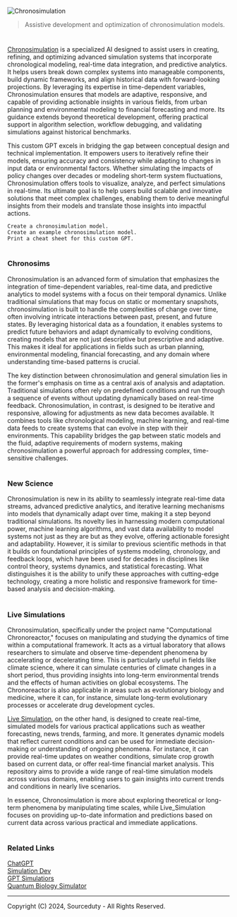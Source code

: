 ![Chronosimulation](https://github.com/user-attachments/assets/827aae06-8a4c-4dd1-a669-b8e748c1505c)

> Assistive development and optimization of chronosimulation models.
#

[Chronosimulation](https://chatgpt.com/g/g-674bac1493c88191bb208ee7463afac4-chronosimulation) is a specialized AI designed to assist users in creating, refining, and optimizing advanced simulation systems that incorporate chronological modeling, real-time data integration, and predictive analytics. It helps users break down complex systems into manageable components, build dynamic frameworks, and align historical data with forward-looking projections. By leveraging its expertise in time-dependent variables, Chronosimulation ensures that models are adaptive, responsive, and capable of providing actionable insights in various fields, from urban planning and environmental modeling to financial forecasting and more. Its guidance extends beyond theoretical development, offering practical support in algorithm selection, workflow debugging, and validating simulations against historical benchmarks.

This custom GPT excels in bridging the gap between conceptual design and technical implementation. It empowers users to iteratively refine their models, ensuring accuracy and consistency while adapting to changes in input data or environmental factors. Whether simulating the impacts of policy changes over decades or modeling short-term system fluctuations, Chronosimulation offers tools to visualize, analyze, and perfect simulations in real-time. Its ultimate goal is to help users build scalable and innovative solutions that meet complex challenges, enabling them to derive meaningful insights from their models and translate those insights into impactful actions.

```
Create a chronosimulation model.
Create an example chronosimulation model.
Print a cheat sheet for this custom GPT.
```

#
### Chronosims

Chronosimulation is an advanced form of simulation that emphasizes the integration of time-dependent variables, real-time data, and predictive analytics to model systems with a focus on their temporal dynamics. Unlike traditional simulations that may focus on static or momentary snapshots, chronosimulation is built to handle the complexities of change over time, often involving intricate interactions between past, present, and future states. By leveraging historical data as a foundation, it enables systems to predict future behaviors and adapt dynamically to evolving conditions, creating models that are not just descriptive but prescriptive and adaptive. This makes it ideal for applications in fields such as urban planning, environmental modeling, financial forecasting, and any domain where understanding time-based patterns is crucial.

The key distinction between chronosimulation and general simulation lies in the former's emphasis on time as a central axis of analysis and adaptation. Traditional simulations often rely on predefined conditions and run through a sequence of events without updating dynamically based on real-time feedback. Chronosimulation, in contrast, is designed to be iterative and responsive, allowing for adjustments as new data becomes available. It combines tools like chronological modeling, machine learning, and real-time data feeds to create systems that can evolve in step with their environments. This capability bridges the gap between static models and the fluid, adaptive requirements of modern systems, making chronosimulation a powerful approach for addressing complex, time-sensitive challenges.

#
### New Science

Chronosimulation is new in its ability to seamlessly integrate real-time data streams, advanced predictive analytics, and iterative learning mechanisms into models that dynamically adapt over time, making it a step beyond traditional simulations. Its novelty lies in harnessing modern computational power, machine learning algorithms, and vast data availability to model systems not just as they are but as they evolve, offering actionable foresight and adaptability. However, it is similar to previous scientific methods in that it builds on foundational principles of systems modeling, chronology, and feedback loops, which have been used for decades in disciplines like control theory, systems dynamics, and statistical forecasting. What distinguishes it is the ability to unify these approaches with cutting-edge technology, creating a more holistic and responsive framework for time-based analysis and decision-making.

#
### Live Simulations

Chronosimulation, specifically under the project name "Computational Chronoreactor," focuses on manipulating and studying the dynamics of time within a computational framework. It acts as a virtual laboratory that allows researchers to simulate and observe time-dependent phenomena by accelerating or decelerating time. This is particularly useful in fields like climate science, where it can simulate centuries of climate changes in a short period, thus providing insights into long-term environmental trends and the effects of human activities on global ecosystems. The Chronoreactor is also applicable in areas such as evolutionary biology and medicine, where it can, for instance, simulate long-term evolutionary processes or accelerate drug development cycles.

[Live Simulation](https://github.com/sourceduty/Live_Simulation), on the other hand, is designed to create real-time, simulated models for various practical applications such as weather forecasting, news trends, farming, and more. It generates dynamic models that reflect current conditions and can be used for immediate decision-making or understanding of ongoing phenomena. For instance, it can provide real-time updates on weather conditions, simulate crop growth based on current data, or offer real-time financial market analysis. This repository aims to provide a wide range of real-time simulation models across various domains, enabling users to gain insights into current trends and conditions in nearly live scenarios.

In essence, Chronosimulation is more about exploring theoretical or long-term phenomena by manipulating time scales, while Live_Simulation focuses on providing up-to-date information and predictions based on current data across various practical and immediate applications.

#
### Related Links

[ChatGPT](https://github.com/sourceduty/ChatGPT)
<br>
[Simulation Dev](https://github.com/sourceduty/Simulation_Dev)
<br>
[GPT Simulatiors](https://github.com/sourceduty/GPT_Simulators)
<br>
[Quantum Biology Simulator](https://github.com/sourceduty/Quantum_Biology_Simulator)

***
Copyright (C) 2024, Sourceduty - All Rights Reserved.

